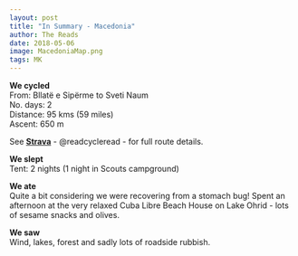 ```yaml
---
layout: post
title: "In Summary - Macedonia"
author: The Reads
date: 2018-05-06
image: MacedoniaMap.png
tags: MK  
---
```


**We cycled**  
From: Bllatë e Sipërme to Sveti Naum  
No. days: 2  
Distance: 95 kms (59 miles)  
Ascent: 650 m  

See [**Strava**](https://www.strava.com/athletes/readcycleread) - @readcycleread - for full route details.  


**We slept**  
Tent: 2 nights (1 night in Scouts campground)  

**We ate**  
Quite a bit considering we were recovering from a stomach bug! Spent an afternoon at the very relaxed Cuba Libre Beach House on Lake Ohrid - lots of sesame snacks and olives.  

**We saw**  
Wind, lakes, forest and sadly lots of roadside rubbish.  
